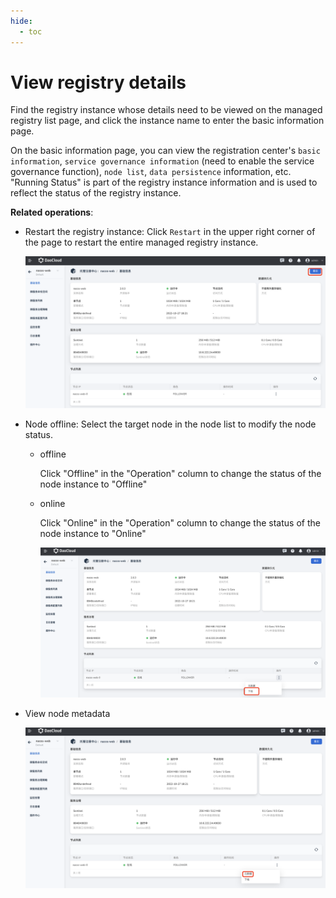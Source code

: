 ```yaml
---
hide:
  - toc
---
```


# View registry details

Find the registry instance whose details need to be viewed on the managed registry list page, and click the instance name to enter the basic information page.

On the basic information page, you can view the registration center's `basic information`, `service governance information` (need to enable the service governance function), `node list`, `data persistence` information, etc.
"Running Status" is part of the registry instance information and is used to reflect the status of the registry instance.

**Related operations**:

- Restart the registry instance: Click `Restart` in the upper right corner of the page to restart the entire managed registry instance.

    ![Full restart](../imgs/check-1.png)

- Node offline: Select the target node in the node list to modify the node status.

    - offline

        Click "Offline" in the "Operation" column to change the status of the node instance to "Offline"

    - online

        Click "Online" in the "Operation" column to change the status of the node instance to "Online"

        ![Single node restart](../imgs/check-2.png)

- View node metadata

    ![View metadata](../imgs/check-3.png)